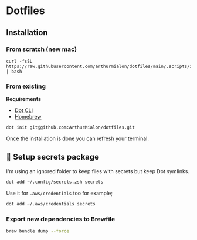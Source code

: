 # Dotfiles

## Installation

### From scratch (new mac)

```
curl -fsSL https://raw.githubusercontent.com/arthurmialon/dotfiles/main/.scripts/install.sh | bash
```

### From existing

**Requirements**

- [Dot CLI](https://github.com/ArthurMialon/dot)
- [Homebrew](https://brew.sh/)

```bash
dot init git@github.com:ArthurMialon/dotfiles.git
```

Once the installation is done you can refresh your terminal.

## 🔐 Setup secrets package

I'm using an ignored folder to keep files with secrets but keep Dot symlinks.

```bash
dot add ~/.config/secrets.zsh secrets
```

Use it for `.aws/credentials` too for example;

```bash
dot add ~/.aws/credentials secrets
```

### Export new dependencies to Brewfile

```bash
brew bundle dump --force
```
